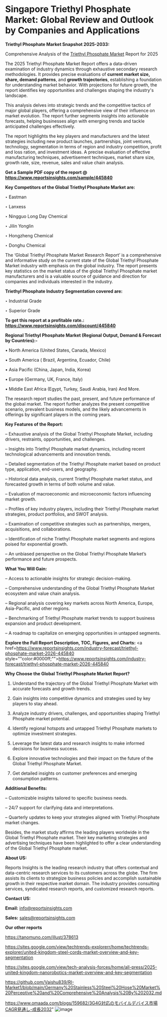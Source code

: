 # Singapore Triethyl Phosphate Market: Global Review and Outlook by Companies and Applications

<strong>Triethyl Phosphate Market Snapshot 2025-2033:</strong>

Comprehensive Analysis of the <a href=https://www.reportsinsights.com/sample/445840>Triethyl Phosphate Market</a> Report for 2025

The 2025 Triethyl Phosphate Market Report offers a data-driven examination of industry dynamics through exhaustive secondary research methodologies. It provides precise evaluations of <strong>current market size, share, demand patterns</strong>, and <strong>growth trajectories</strong>, establishing a foundation for understanding market behavior. With projections for future growth, the report identifies key opportunities and challenges shaping the industry's landscape.

This analysis delves into strategic trends and the competitive tactics of major global players, offering a comprehensive view of their influence on market evolution. The report further segments insights into actionable forecasts, helping businesses align with emerging trends and tackle anticipated challenges effectively.

The report highlights the key players and manufacturers and the latest strategies including new product launches, partnerships, joint ventures, technology, segmentation in terms of region and industry competition, profit and loss ration, and investment ideas. A precise evaluation of effective manufacturing techniques, advertisement techniques, market share size, growth rate, size, revenue, sales and value chain analysis.

<strong>Get a Sample PDF copy of the report @ <a href=https://www.reportsinsights.com/sample/445840 style=color:#0000ff;>https://www.reportsinsights.com/sample/445840</a></strong>

<strong>Key Competitors of the Global Triethyl Phosphate Market are:</strong>

‣ Eastman

‣ Lanxess

‣ Ningguo Long Day Chemical

‣ Jilin Yonglin

‣ Hongzheng Chemical

‣ Donghu Chemical

The ‘Global Triethyl Phosphate Market Research Report’ is a comprehensive and informative study on the current state of the Global Triethyl Phosphate Market industry with emphasis on the global industry. The report presents key statistics on the market status of the global Triethyl Phosphate market manufacturers and is a valuable source of guidance and direction for companies and individuals interested in the industry.

<strong>Triethyl Phosphate Industry Segmentation covered are:</strong>

‣ Industrial Grade

‣ Superior Grade

<strong>To get this report at a profitable rate.: <a href=https://www.reportsinsights.com/discount/445840 style=color:#0000ff;>https://www.reportsinsights.com/discount/445840</a></strong>

<strong>Regional Triethyl Phosphate Market (Regional Output, Demand &amp; Forecast by Countries):-</strong>

• North America (United States, Canada, Mexico)

• South America ( Brazil, Argentina, Ecuador, Chile)

• Asia Pacific (China, Japan, India, Korea)

• Europe (Germany, UK, France, Italy)

• Middle East Africa (Egypt, Turkey, Saudi Arabia, Iran) And More.

The research report studies the past, present, and future performance of the global market. The report further analyzes the present competitive scenario, prevalent business models, and the likely advancements in offerings by significant players in the coming years.

<strong>Key Features of the Report:</strong>

– Exhaustive analysis of the Global Triethyl Phosphate Market, including drivers, restraints, opportunities, and challenges.

– Insights into Triethyl Phosphate market dynamics, including recent technological advancements and innovation trends.

– Detailed segmentation of the Triethyl Phosphate market based on product type, application, end-users, and geography.

– Historical data analysis, current Triethyl Phosphate market status, and forecasted growth in terms of both volume and value.

– Evaluation of macroeconomic and microeconomic factors influencing market growth.

– Profiles of key industry players, including their Triethyl Phosphate market strategies, product portfolios, and SWOT analysis.

– Examination of competitive strategies such as partnerships, mergers, acquisitions, and collaborations.

– Identification of niche Triethyl Phosphate market segments and regions poised for exponential growth.

– An unbiased perspective on the Global Triethyl Phosphate Market’s performance and future prospects.

<strong>What You Will Gain:</strong>

– Access to actionable insights for strategic decision-making.

– Comprehensive understanding of the Global Triethyl Phosphate Market ecosystem and value chain analysis.

– Regional analysis covering key markets across North America, Europe, Asia-Pacific, and other regions.

– Benchmarking of Triethyl Phosphate market trends to support business expansion and product development.

– A roadmap to capitalize on emerging opportunities in untapped segments.

<strong>Explore the Full Report Description, TOC, Figures, and Charts:</strong>
<a href=https://www.reportsinsights.com/industry-forecast/triethyl-phosphate-market-2026-445840 style=""color:#0000ff;"">https://www.reportsinsights.com/industry-forecast/triethyl-phosphate-market-2026-445840</a>

<strong>Why Choose the Global Triethyl Phosphate Market Report?</strong>

1. Understand the trajectory of the Global Triethyl Phosphate Market with accurate forecasts and growth trends.

2. Gain insights into competitive dynamics and strategies used by key players to stay ahead.

3. Analyze industry drivers, challenges, and opportunities shaping Triethyl Phosphate market potential.

4. Identify regional hotspots and untapped Triethyl Phosphate markets to optimize investment strategies.

5. Leverage the latest data and research insights to make informed decisions for business success.

6. Explore innovative technologies and their impact on the future of the Global Triethyl Phosphate Market.

7. Get detailed insights on customer preferences and emerging consumption patterns.

<strong>Additional Benefits:</strong>

– Customizable insights tailored to specific business needs.

– 24/7 support for clarifying data and interpretations.

– Quarterly updates to keep your strategies aligned with Triethyl Phosphate market changes.

Besides, the market study affirms the leading players worldwide in the Global Triethyl Phosphate market. Their key marketing strategies and advertising techniques have been highlighted to offer a clear understanding of the Global Triethyl Phosphate market.

<strong><strong>About US</strong>:</strong>

Reports Insights is the leading research industry that offers contextual and data-centric research services to its customers across the globe. The firm assists its clients to strategize business policies and accomplish sustainable growth in their respective market domain. The industry provides consulting services, syndicated research reports, and customized research reports.

<strong>Contact US:</strong>

<p class=><b>Email:</b> <a href=mailto:info@reportsinsights.com>info@reportsinsights.com</a></p>
<p class=><b>Sales:</b> <a href=mailto:sales@reportsinsights.com>sales@reportsinsights.com</a></p>

<strong>Our other reports</strong>

<a href=https://tanomuno.com/illust/378613>https://tanomuno.com/illust/378613</a>

<a href=https://sites.google.com/view/techtrends-explorerr/home/techtrends-explorer/united-kingdom-steel-cords-market-overview-and-key-segmentation>https://sites.google.com/view/techtrends-explorerr/home/techtrends-explorer/united-kingdom-steel-cords-market-overview-and-key-segmentation</a>

<a href=https://sites.google.com/view/tech-analysis-forces/home/all-press/2025-united-kingdom-nanorobotics-market-overview-and-key-segmentation>https://sites.google.com/view/tech-analysis-forces/home/all-press/2025-united-kingdom-nanorobotics-market-overview-and-key-segmentation</a>

<a href=https://github.com/Vaishu839/RI-Market1/blob/main/Germany%20Stainless%20Steel%20Hose%20Market%20Perceptive%20and%20Comprehensive%20Analysis%20By%202032.md>https://github.com/Vaishu839/RI-Market1/blob/main/Germany%20Stainless%20Steel%20Hose%20Market%20Perceptive%20and%20Comprehensive%20Analysis%20By%202032.md</a>

<a href=https://www.omaada.com/blogs/159682/3G4G対応のモバイルデバイス市場CAGR見通し-成長2032>https://www.omaada.com/blogs/159682/3G4G対応のモバイルデバイス市場CAGR見通し-成長2032</a>"
![image](https://github.com/user-attachments/assets/c3d91ab0-179a-4454-b286-13fe8f948531)
